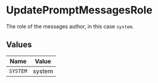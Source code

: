 # UpdatePromptMessagesRole

The role of the messages author, in this case `system`.


## Values

| Name     | Value    |
| -------- | -------- |
| `SYSTEM` | system   |